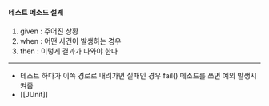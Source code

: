 
#### 테스트 메소드 설계
1. given : 주어진 상황
2. when : 어떤 사건이 발생하는 경우
3. then : 이렇게 결과가 나와야 한다

---

- 테스트 하다가 이쪽 경로로 내려가면 실패인 경우 fail() 메소드를 쓰면 예외 발생시켜줌
- [[JUnit]]

